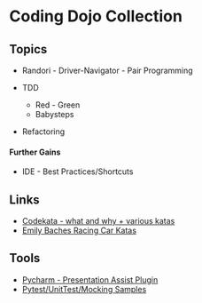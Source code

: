 # Coding Dojo Collection

## Topics

- Randori - Driver-Navigator - Pair Programming

- TDD 
    - Red - Green
    - Babysteps

- Refactoring

#### Further Gains

- IDE - Best Practices/Shortcuts

## Links
- [Codekata - what and why + various katas](http://codekata.com/)
- [Emily Baches Racing Car Katas](https://github.com/emilybache/Racing-Car-Katas)

## Tools
- [Pycharm - Presentation Assist Plugin](https://plugins.jetbrains.com/plugin/7345-presentation-assistant)
- [Pytest/UnitTest/Mocking Samples](katas/XX-Primers/)